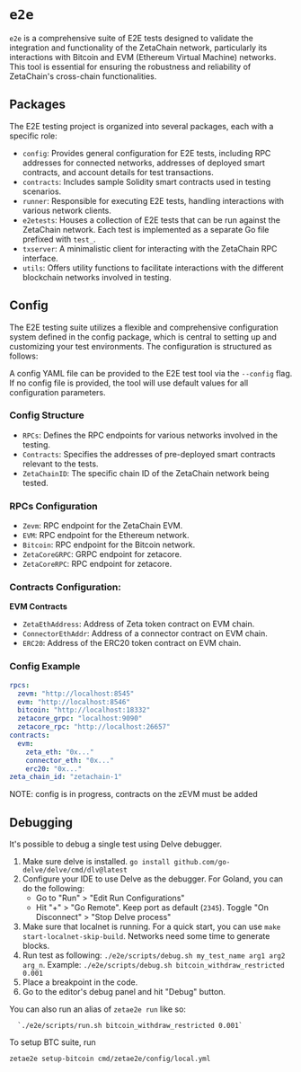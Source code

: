 # `e2e`

`e2e` is a comprehensive suite of E2E tests designed to validate the integration and functionality of the ZetaChain network, particularly its interactions with Bitcoin and EVM (Ethereum Virtual Machine) networks. This tool is essential for ensuring the robustness and reliability of ZetaChain's cross-chain functionalities.

## Packages
The E2E testing project is organized into several packages, each with a specific role:

- `config`: Provides general configuration for E2E tests, including RPC addresses for connected networks, addresses of deployed smart contracts, and account details for test transactions.
- `contracts`: Includes sample Solidity smart contracts used in testing scenarios.
- `runner`: Responsible for executing E2E tests, handling interactions with various network clients.
- `e2etests`: Houses a collection of E2E tests that can be run against the ZetaChain network. Each test is implemented as a separate Go file prefixed with `test_`.
- `txserver`: A minimalistic client for interacting with the ZetaChain RPC interface.
- `utils`: Offers utility functions to facilitate interactions with the different blockchain networks involved in testing.

## Config

The E2E testing suite utilizes a flexible and comprehensive configuration system defined in the config package, which is central to setting up and customizing your test environments. The configuration is structured as follows:

A config YAML file can be provided to the E2E test tool via the `--config` flag. If no config file is provided, the tool will use default values for all configuration parameters.

### Config Structure
- `RPCs`: Defines the RPC endpoints for various networks involved in the testing.
- `Contracts`: Specifies the addresses of pre-deployed smart contracts relevant to the tests.
- `ZetaChainID`: The specific chain ID of the ZetaChain network being tested.

### RPCs Configuration

- `Zevm`: RPC endpoint for the ZetaChain EVM.
- `EVM`: RPC endpoint for the Ethereum network.
- `Bitcoin`: RPC endpoint for the Bitcoin network.
- `ZetaCoreGRPC`: GRPC endpoint for zetacore.
- `ZetaCoreRPC`: RPC endpoint for zetacore.

### Contracts Configuration:

**EVM Contracts**
- `ZetaEthAddress`: Address of Zeta token contract on EVM chain.
- `ConnectorEthAddr`: Address of a connector contract on EVM chain.
- `ERC20`: Address of the ERC20 token contract on EVM chain.

### Config Example

```yaml
rpcs:
  zevm: "http://localhost:8545"
  evm: "http://localhost:8546"
  bitcoin: "http://localhost:18332"
  zetacore_grpc: "localhost:9090"
  zetacore_rpc: "http://localhost:26657"
contracts:
  evm:
    zeta_eth: "0x..."
    connector_eth: "0x..."
    erc20: "0x..."
zeta_chain_id: "zetachain-1"
```

NOTE: config is in progress, contracts on the zEVM must be added

## Debugging

It's possible to debug a single test using Delve debugger.

1. Make sure delve is installed. `go install github.com/go-delve/delve/cmd/dlv@latest`
2. Configure your IDE to use Delve as the debugger. For Goland, you can do the following:
    - Go to "Run" > "Edit Run Configurations"
    - Hit "+" > "Go Remote". Keep port as default (`2345`). Toggle "On Disconnect" > "Stop Delve process"
3. Make sure that localnet is running. For a quick start, you can use `make start-localnet-skip-build`.
   Networks need some time to generate blocks.
4. Run test as following: `./e2e/scripts/debug.sh my_test_name arg1 arg2 arg_n`.
   Example: `./e2e/scripts/debug.sh bitcoin_withdraw_restricted 0.001`
5. Place a breakpoint in the code.
6. Go to the editor's debug panel and hit "Debug" button.

You can also run an alias of `zetae2e run` like so:
```shell
  `./e2e/scripts/run.sh bitcoin_withdraw_restricted 0.001`
```

To setup BTC suite, run

```shell
zetae2e setup-bitcoin cmd/zetae2e/config/local.yml
```

